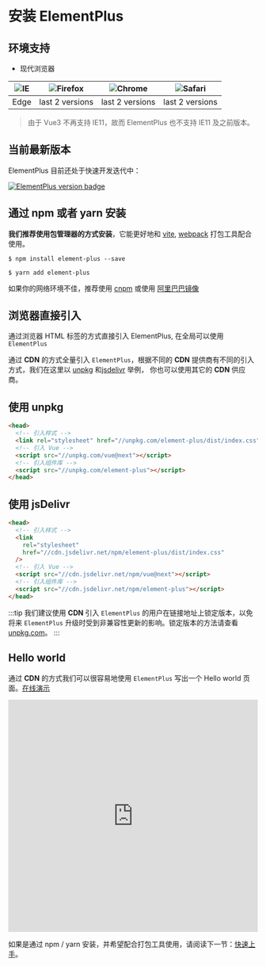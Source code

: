 # 安装 ElementPlus

## 环境支持

- 现代浏览器

| ![IE](https://cdn.jsdelivr.net/npm/@browser-logos/edge/edge_32x32.png) | ![Firefox](https://cdn.jsdelivr.net/npm/@browser-logos/firefox/firefox_32x32.png) | ![Chrome](https://cdn.jsdelivr.net/npm/@browser-logos/chrome/chrome_32x32.png) | ![Safari](https://cdn.jsdelivr.net/npm/@browser-logos/safari/safari_32x32.png) |
| ---------------------------------------------------------------------- | --------------------------------------------------------------------------------- | ------------------------------------------------------------------------------ | ------------------------------------------------------------------------------ |
| Edge                                                                   | last 2 versions                                                                   | last 2 versions                                                                | last 2 versions                                                                |

> 由于 Vue3 不再支持 IE11，故而 ElementPlus 也不支持 IE11 及之前版本。

## 当前最新版本

ElementPlus 目前还处于快速开发迭代中：

[![ElementPlus version badge](https://img.shields.io/npm/v/element-plus.svg?style=flat-square)](https://www.npmjs.org/package/element-plus)

## 通过 npm 或者 yarn 安装

**我们推荐使用包管理器的方式安装**，它能更好地和 [vite](https://vitejs.dev), [webpack](https://webpack.js.org/)
打包工具配合使用。

```shell
$ npm install element-plus --save
```

```shell
$ yarn add element-plus
```

如果你的网络环境不佳，推荐使用 [cnpm](https://github.com/cnpm/cnpm) 或使用 [阿里巴巴镜像](https://registry.npm.taobao.org)

## 浏览器直接引入

通过浏览器 HTML 标签的方式直接引入 ElementPlus, 在全局可以使用 `ElementPlus`

通过 **CDN** 的方式全量引入 `ElementPlus`，根据不同的 **CDN** 提供商有不同的引入方式，我们在这里以
[unpkg](https://unpkg.com) 和[jsdelivr](https://jsdelivr.com) 举例，
你也可以使用其它的 **CDN** 供应商。

## 使用 unpkg

```html
<head>
  <!-- 引入样式 -->
  <link rel="stylesheet" href="//unpkg.com/element-plus/dist/index.css" />
  <!-- 引入 Vue -->
  <script src="//unpkg.com/vue@next"></script>
  <!-- 引入组件库 -->
  <script src="//unpkg.com/element-plus"></script>
</head>
```

## 使用 jsDelivr

```html
<head>
  <!-- 引入样式 -->
  <link
    rel="stylesheet"
    href="//cdn.jsdelivr.net/npm/element-plus/dist/index.css"
  />
  <!-- 引入 Vue -->
  <script src="//cdn.jsdelivr.net/npm/vue@next"></script>
  <!-- 引入组件库 -->
  <script src="//cdn.jsdelivr.net/npm/element-plus"></script>
</head>
```

:::tip
我们建议使用 **CDN** 引入 `ElementPlus` 的用户在链接地址上锁定版本，以免将来 `ElementPlus` 升级时受到非兼容性更新的影响。锁定版本的方法请查看
[unpkg.com](https://unpkg.com)。
:::

## Hello world

通过 **CDN** 的方式我们可以很容易地使用 `ElementPlus` 写出一个 Hello world 页面。[在线演示](https://codepen.io/iamkun/pen/YzWMaVr)

<iframe height="469" style="width: 100%;" scrolling="no" title="YzWMaVr" src="https://codepen.io/iamkun/embed/YzWMaVr?height=469&theme-id=light&default-tab=html,result" frameborder="no" loading="lazy" allowtransparency="true" allowfullscreen="true">
  See the Pen <a href='https://codepen.io/iamkun/pen/YzWMaVr'>YzWMaVr</a> by iamkun
  (<a href='https://codepen.io/iamkun'>@iamkun</a>) on <a href='https://codepen.io'>CodePen</a>.
</iframe>

如果是通过 npm / yarn 安装，并希望配合打包工具使用，请阅读下一节：[快速上手](/#/zh-CN/component/quickstart)。
